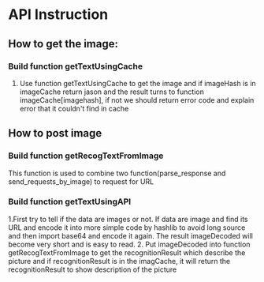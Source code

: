 # API Instruction
## How to get the image:
### Build function getTextUsingCache 
1. Use function getTextUsingCache to get the image and if imageHash is in imageCache return jason and the result turns to function imageCache[imagehash], if not we should return error code and explain error that it couldn't find in cache

## How to post image
### Build function getRecogTextFromImage 
This function is used to combine two function(parse_response and send_requests_by_image) to request for URL
### Build function getTextUsingAPI 
1.First try to tell if the data are images or not. If data are image and find its URL and encode it into more simple code by hashlib to avoid long source and then import base64 and encode it again. The result imageDecoded will become very short and is easy to read. 
2. Put imageDecoded into function getRecogTextFromImage to get the recognitionResult which describe the picture and if recognitionResult is in the imagCache, it will return the recognitionResult to show description of the picture
